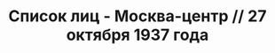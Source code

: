 ---
title: Список лиц - Москва-центр // 27 октября 1937 года
description: РГАСПИ, ф.17, оп.171, дело 412, лист 116
images:
- /disk/pictures/v04/17-171-412-116.jpg
- /disk/pictures/v04/17-171-412-117.jpg
- /disk/pictures/v04/17-171-412-118.jpg
- /disk/pictures/v04/17-171-412-119.jpg
---